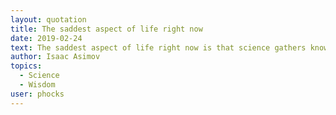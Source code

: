 ```yaml
---
layout: quotation
title: The saddest aspect of life right now
date: 2019-02-24
text: The saddest aspect of life right now is that science gathers knowledge faster than society gathers wisdom.
author: Isaac Asimov 
topics:
  - Science
  - Wisdom
user: phocks
---
```

